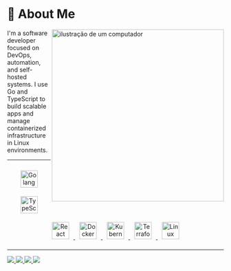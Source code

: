 # 👋 **About Me**  
<img src="https://raw.githubusercontent.com/MicaelliMedeiros/micaellimedeiros/master/image/computer-illustration.png" alt="ilustração de um computador" min-width="400px" max-width="400px" width="400px" align="right">

I'm a software developer focused on DevOps, automation, and self-hosted systems.
I use Go and TypeScript to build scalable apps and manage containerized infrastructure in Linux environments.

---

<p align="center">
  <!-- Golang -->
  <a href="https://go.dev/" target="_blank">
    <img src="https://cdn.jsdelivr.net/gh/devicons/devicon/icons/go/go-original.svg" alt="Golang" width="40" style="margin: 10px;"/>
  </a>

  <!-- TypeScript -->
  <a href="https://www.typescriptlang.org/" target="_blank">
    <img src="https://cdn.jsdelivr.net/gh/devicons/devicon/icons/typescript/typescript-original.svg" alt="TypeScript" width="40" style="margin: 10px;"/>
  </a>

  <!-- React -->
  <a href="https://react.dev/" target="_blank">
    <img src="https://cdn.jsdelivr.net/gh/devicons/devicon/icons/react/react-original.svg" alt="React" width="40" style="margin: 10px;"/>
  </a>

  <!-- Docker -->
  <a href="https://www.docker.com/" target="_blank">
    <img src="https://cdn.jsdelivr.net/gh/devicons/devicon/icons/docker/docker-original.svg" alt="Docker" width="40" style="margin: 10px;"/>
  </a>

  <!-- Kubernetes -->
  <a href="https://kubernetes.io/" target="_blank">
    <img src="https://cdn.jsdelivr.net/gh/devicons/devicon/icons/kubernetes/kubernetes-plain.svg" alt="Kubernetes" width="40" style="margin: 10px;"/>
  </a>

  <!-- Terraform -->
  <a href="https://www.terraform.io/" target="_blank">
    <img src="https://cdn.jsdelivr.net/gh/devicons/devicon/icons/terraform/terraform-original.svg" alt="Terraform" width="40" style="margin: 10px;"/>
  </a>

  <!-- Linux -->
  <a href="https://www.linux.org/" target="_blank">
    <img src="https://cdn.jsdelivr.net/gh/devicons/devicon/icons/linux/linux-original.svg" alt="Linux" width="40" style="margin: 10px;"/>
  </a>
</p>



---
<p align="left">
  <a href="mailto:contato@paulo.app.br" title="Gmail">
    <img src="https://img.shields.io/badge/-Gmail-FF0000?style=flat-square&logo=gmail&logoColor=white" />
  </a>
  <a href="www.linkedin.com/in/paulo-app" title="LinkedIn">
    <img src="https://img.shields.io/badge/-Linkedin-0e76a8?style=flat-square&logo=Linkedin&logoColor=white" />
  </a>
  <a href="https://github.com/Paulohco47" title="GitHub">
    <img src="https://img.shields.io/badge/-GitHub-181717?style=flat-square&logo=github&logoColor=white" />
  </a>
  <a href="https://gitlab.com/Paulohco47" title="GitLab">
    <img src="https://img.shields.io/badge/-GitLab-FC6D26?style=flat-square&logo=gitlab&logoColor=white" />
  </a>
</p>
